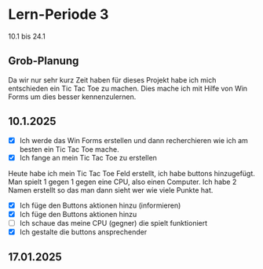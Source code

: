 # Lern-Periode 3

10.1 bis 24.1

## Grob-Planung

Da wir nur sehr kurz Zeit haben für dieses Projekt habe ich mich entschieden ein Tic Tac Toe zu machen. Dies mache ich mit Hilfe von Win Forms um dies besser kennenzulernen.

## 10.1.2025

- [x] Ich werde das Win Forms erstellen und dann recherchieren wie ich am besten ein Tic Tac Toe mache.
- [x] Ich fange an mein Tic Tac Toe zu erstellen

Heute habe ich mein Tic Tac Toe Feld erstellt, ich habe buttons hinzugefügt. Man spielt 1 gegen 1 gegen eine CPU, also einen Computer. Ich habe 2 Namen erstellt so das man dann sieht wer wie viele Punkte hat. 

 
- [x] Ich füge den Buttons aktionen hinzu (informieren)
- [x] Ich füge den Buttons aktionen hinzu
- [ ] Ich schaue das meine CPU (gegner) die spielt funktioniert
- [x] Ich gestalte die buttons ansprechender

## 17.01.2025

